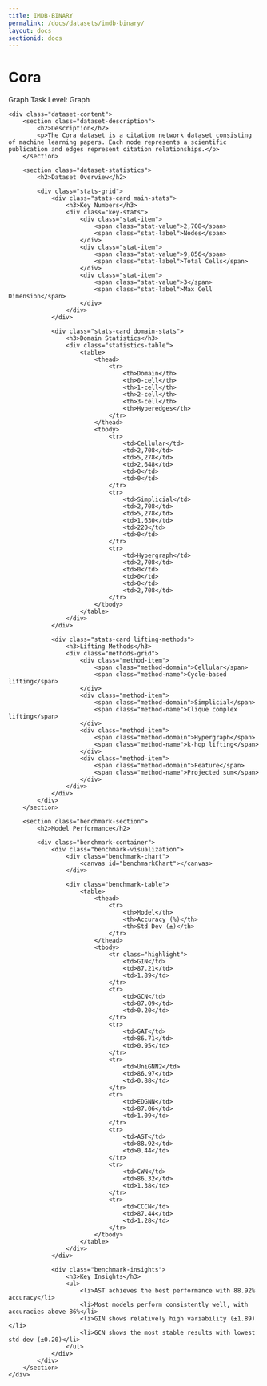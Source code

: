 ```yaml
---
title: IMDB-BINARY
permalink: /docs/datasets/imdb-binary/
layout: docs
sectionid: docs
---
```

<div class="dataset-page">
    <div class="dataset-header">
        <h1>Cora</h1>
        <div class="dataset-meta">
            <span class="domain-tag">Graph</span>
            <span class="task-tag">Task Level: Graph</span>
        </div>
    </div>

    <div class="dataset-content">
        <section class="dataset-description">
            <h2>Description</h2>
            <p>The Cora dataset is a citation network dataset consisting of machine learning papers. Each node represents a scientific publication and edges represent citation relationships.</p>
        </section>

        <section class="dataset-statistics">
            <h2>Dataset Overview</h2>
            
            <div class="stats-grid">
                <div class="stats-card main-stats">
                    <h3>Key Numbers</h3>
                    <div class="key-stats">
                        <div class="stat-item">
                            <span class="stat-value">2,708</span>
                            <span class="stat-label">Nodes</span>
                        </div>
                        <div class="stat-item">
                            <span class="stat-value">9,856</span>
                            <span class="stat-label">Total Cells</span>
                        </div>
                        <div class="stat-item">
                            <span class="stat-value">3</span>
                            <span class="stat-label">Max Cell Dimension</span>
                        </div>
                    </div>
                </div>

                <div class="stats-card domain-stats">
                    <h3>Domain Statistics</h3>
                    <div class="statistics-table">
                        <table>
                            <thead>
                                <tr>
                                    <th>Domain</th>
                                    <th>0-cell</th>
                                    <th>1-cell</th>
                                    <th>2-cell</th>
                                    <th>3-cell</th>
                                    <th>Hyperedges</th>
                                </tr>
                            </thead>
                            <tbody>
                                <tr>
                                    <td>Cellular</td>
                                    <td>2,708</td>
                                    <td>5,278</td>
                                    <td>2,648</td>
                                    <td>0</td>
                                    <td>0</td>
                                </tr>
                                <tr>
                                    <td>Simplicial</td>
                                    <td>2,708</td>
                                    <td>5,278</td>
                                    <td>1,630</td>
                                    <td>220</td>
                                    <td>0</td>
                                </tr>
                                <tr>
                                    <td>Hypergraph</td>
                                    <td>2,708</td>
                                    <td>0</td>
                                    <td>0</td>
                                    <td>0</td>
                                    <td>2,708</td>
                                </tr>
                            </tbody>
                        </table>
                    </div>
                </div>

                <div class="stats-card lifting-methods">
                    <h3>Lifting Methods</h3>
                    <div class="methods-grid">
                        <div class="method-item">
                            <span class="method-domain">Cellular</span>
                            <span class="method-name">Cycle-based lifting</span>
                        </div>
                        <div class="method-item">
                            <span class="method-domain">Simplicial</span>
                            <span class="method-name">Clique complex lifting</span>
                        </div>
                        <div class="method-item">
                            <span class="method-domain">Hypergraph</span>
                            <span class="method-name">k-hop lifting</span>
                        </div>
                        <div class="method-item">
                            <span class="method-domain">Feature</span>
                            <span class="method-name">Projected sum</span>
                        </div>
                    </div>
                </div>
            </div>
        </section>

        <section class="benchmark-section">
            <h2>Model Performance</h2>
            
            <div class="benchmark-container">
                <div class="benchmark-visualization">
                    <div class="benchmark-chart">
                        <canvas id="benchmarkChart"></canvas>
                    </div>
                    
                    <div class="benchmark-table">
                        <table>
                            <thead>
                                <tr>
                                    <th>Model</th>
                                    <th>Accuracy (%)</th>
                                    <th>Std Dev (±)</th>
                                </tr>
                            </thead>
                            <tbody>
                                <tr class="highlight">
                                    <td>GIN</td>
                                    <td>87.21</td>
                                    <td>1.89</td>
                                </tr>
                                <tr>
                                    <td>GCN</td>
                                    <td>87.09</td>
                                    <td>0.20</td>
                                </tr>
                                <tr>
                                    <td>GAT</td>
                                    <td>86.71</td>
                                    <td>0.95</td>
                                </tr>
                                <tr>
                                    <td>UniGNN2</td>
                                    <td>86.97</td>
                                    <td>0.88</td>
                                </tr>
                                <tr>
                                    <td>EDGNN</td>
                                    <td>87.06</td>
                                    <td>1.09</td>
                                </tr>
                                <tr>
                                    <td>AST</td>
                                    <td>88.92</td>
                                    <td>0.44</td>
                                </tr>
                                <tr>
                                    <td>CWN</td>
                                    <td>86.32</td>
                                    <td>1.38</td>
                                </tr>
                                <tr>
                                    <td>CCCN</td>
                                    <td>87.44</td>
                                    <td>1.28</td>
                                </tr>
                            </tbody>
                        </table>
                    </div>
                </div>

                <div class="benchmark-insights">
                    <h3>Key Insights</h3>
                    <ul>
                        <li>AST achieves the best performance with 88.92% accuracy</li>
                        <li>Most models perform consistently well, with accuracies above 86%</li>
                        <li>GIN shows relatively high variability (±1.89)</li>
                        <li>GCN shows the most stable results with lowest std dev (±0.20)</li>
                    </ul>
                </div>
            </div>
        </section>
    </div>
</div>

<style>
/* Import Inter font */
@import url('https://fonts.googleapis.com/css2?family=Inter:wght@400;500;600;700;800&display=swap');

/* ... existing styles ... */
</style>

<script src="https://cdn.jsdelivr.net/npm/chart.js"></script>
<script>
document.addEventListener('DOMContentLoaded', function() {
    const ctx = document.getElementById('benchmarkChart').getContext('2d');
    
    const data = {
        labels: ['AST', 'GIN', 'GCN', 'CCCN', 'EDGNN', 'UniGNN2', 'GAT', 'CWN'],
        datasets: [{
            label: 'Accuracy (%)',
            data: [88.92, 87.21, 87.09, 87.44, 87.06, 86.97, 86.71, 86.32],
            backgroundColor: 'rgba(37, 99, 235, 0.5)',
            borderColor: 'rgb(37, 99, 235)',
            borderWidth: 2
        }]
    };

    const config = {
        type: 'bar',
        data: data,
        options: {
            responsive: true,
            plugins: {
                legend: {
                    display: false
                },
                title: {
                    display: true,
                    text: 'Model Performance Comparison',
                    font: {
                        size: 20,
                        weight: '600',
                        family: "'Inter', sans-serif"
                    },
                    padding: 20
                }
            },
            scales: {
                y: {
                    beginAtZero: false,
                    min: 85,
                    max: 90,
                    title: {
                        display: true,
                        text: 'Accuracy (%)',
                        font: {
                            size: 16,
                            weight: '600',
                            family: "'Inter', sans-serif"
                        }
                    },
                    ticks: {
                        font: {
                            size: 14,
                            family: "'Inter', sans-serif"
                        }
                    }
                },
                x: {
                    ticks: {
                        font: {
                            size: 14,
                            family: "'Inter', sans-serif"
                        }
                    }
                }
            }
        }
    };

    new Chart(ctx, config);
});
</script> 